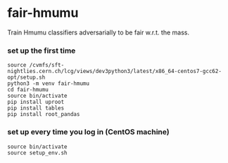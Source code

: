 # fair-hmumu

Train Hmumu classifiers adversarially to be fair w.r.t. the mass.


### set up the first time

```
source /cvmfs/sft-nightlies.cern.ch/lcg/views/dev3python3/latest/x86_64-centos7-gcc62-opt/setup.sh
python3 -m venv fair-hmumu
cd fair-hmumu
source bin/activate
pip install uproot
pip install tables
pip install root_pandas
```

### set up every time you log in (CentOS machine)
```
source bin/activate
source setup_env.sh
```
